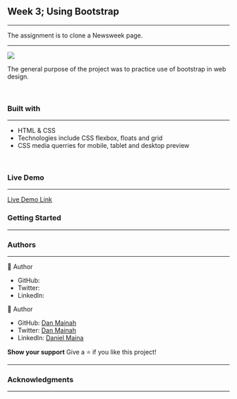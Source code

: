 <h2><b>Week 3; Using Bootstrap</b></h2>
<hr>
<p>The assignment is to clone a Newsweek page.</p>
<hr>
<img src="img/news.png">
<br>
<p>The general purpose of the project was to practice use of bootstrap in web design.</p><br>
<h3><b>Built with</b></h3>
<hr>
<ul>
  <li>HTML & CSS</li> 
  <li>Technologies include CSS flexbox, floats and grid</li>
  <li>CSS media querries for mobile, tablet and desktop preview</li>
</ul>
<br>
<h3><b>Live Demo</b></h3>
<hr>
<a href="">Live Demo Link</a><br>
<h3><b>Getting Started</b></h3>
<hr>
                        
                                                       
<h3><b>Authors</b></h3>
<hr>
 👤 Author<br>
   
<ul>
  <li>GitHub: <a href=""></a></li>
  <li>Twitter: <a href=""></a></li>
  <li>LinkedIn: <a href=""></a></li>
</ul  
  
 <hr>
 👤 Author<br>
   
<ul>
  <li>GitHub: <a href="https://github.com/danmainah">Dan Mainah</a></li>
  <li>Twitter: <a href="https://twitter.com/dan_mainah">Dan Mainah</a></li>
  <li>LinkedIn: <a href="www.linkedin.com/in/daniel-maina-315a38191">Daniel Maina</a></li>
</ul   


<h3><b>Show your support</b></h3>
Give a ⭐️ if you like this project!<hr>

<h3><b>Acknowledgments</b></h3>
<hr>
